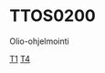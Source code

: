 # TTOS0200
Olio-ohjelmointi

[T1](https://github.com/K1542/TTOS0200/blob/master/T1/T1/Program.cs)
[T4](https://github.com/K1542/TTOS0200/blob/master/T4/Program.cs)
